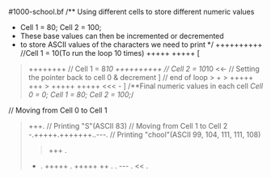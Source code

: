 #1000-school.bf
/** Using different cells to store different numeric values
* Cell 1 = 80; Cell 2 = 100;
* These base values can then be incremented or decremented
* to store ASCII values of the characters we need to print */
++++++++++ //Cell 1 = 10(To run the loop 10 times)
+++++ +++++
[
>++++++++ // Cell 1 = 8*10
>++++++++++ // Cell 2 = 10*10
<<- // Setting the pointer back to cell 0 & decrement
] // end of loop
	> +
	> +++++ +++
	> +++++ +++++
	<<< -
]
/**Final numeric values in each cell
*Cell 0 = 0; Cell 1 = 80; Cell 2 = 100;*/

// Moving from Cell 0 to Cell 1
>+++. // Printing "S"(ASCII 83)
// Moving from Cell 1 to Cell 2
>-.+++++.+++++++..---. // Printing "chool"(ASCII 99, 104, 111, 111, 108)
>> +++ .
> - . +++++ . +++++ ++ . . --- .
<< .
